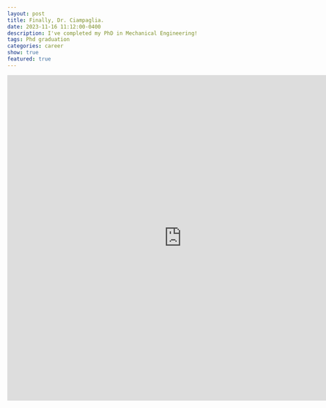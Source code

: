 ```yaml
---
layout: post
title: Finally, Dr. Ciampaglia.
date: 2023-11-16 11:12:00-0400
description: I've completed my PhD in Mechanical Engineering!
tags: Phd graduation 
categories: career
show: true
featured: true
---
```


<!-- <iframe src="https://www.linkedin.com/embed/feed/update/urn:li:share:7129915844452564993" height="748" width="504" frameborder="0" allowfullscreen="" title="Embedded post"></iframe> -->
<iframe src="https://www.linkedin.com/embed/feed/update/urn:li:share:7129915844452564993" height="748" width="800" frameborder="0" allowfullscreen="" title="Embedded post"></iframe>